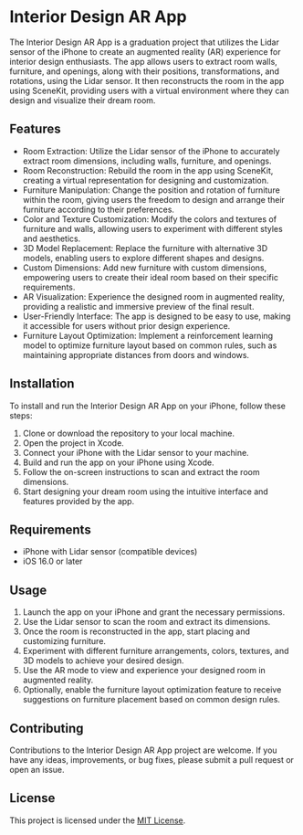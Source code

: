 # Interior Design AR App

The Interior Design AR App is a graduation project that utilizes the Lidar sensor of the iPhone to create an augmented reality (AR) experience for interior design enthusiasts. The app allows users to extract room walls, furniture, and openings, along with their positions, transformations, and rotations, using the Lidar sensor. It then reconstructs the room in the app using SceneKit, providing users with a virtual environment where they can design and visualize their dream room.

## Features

- Room Extraction: Utilize the Lidar sensor of the iPhone to accurately extract room dimensions, including walls, furniture, and openings.
- Room Reconstruction: Rebuild the room in the app using SceneKit, creating a virtual representation for designing and customization.
- Furniture Manipulation: Change the position and rotation of furniture within the room, giving users the freedom to design and arrange their furniture according to their preferences.
- Color and Texture Customization: Modify the colors and textures of furniture and walls, allowing users to experiment with different styles and aesthetics.
- 3D Model Replacement: Replace the furniture with alternative 3D models, enabling users to explore different shapes and designs.
- Custom Dimensions: Add new furniture with custom dimensions, empowering users to create their ideal room based on their specific requirements.
- AR Visualization: Experience the designed room in augmented reality, providing a realistic and immersive preview of the final result.
- User-Friendly Interface: The app is designed to be easy to use, making it accessible for users without prior design experience.
- Furniture Layout Optimization: Implement a reinforcement learning model to optimize furniture layout based on common rules, such as maintaining appropriate distances from doors and windows.

## Installation

To install and run the Interior Design AR App on your iPhone, follow these steps:

1. Clone or download the repository to your local machine.
2. Open the project in Xcode.
3. Connect your iPhone with the Lidar sensor to your machine.
4. Build and run the app on your iPhone using Xcode.
5. Follow the on-screen instructions to scan and extract the room dimensions.
6. Start designing your dream room using the intuitive interface and features provided by the app.

## Requirements

- iPhone with Lidar sensor (compatible devices)
- iOS 16.0 or later

## Usage

1. Launch the app on your iPhone and grant the necessary permissions.
2. Use the Lidar sensor to scan the room and extract its dimensions.
3. Once the room is reconstructed in the app, start placing and customizing furniture.
4. Experiment with different furniture arrangements, colors, textures, and 3D models to achieve your desired design.
5. Use the AR mode to view and experience your designed room in augmented reality.
6. Optionally, enable the furniture layout optimization feature to receive suggestions on furniture placement based on common design rules.

## Contributing

Contributions to the Interior Design AR App project are welcome. If you have any ideas, improvements, or bug fixes, please submit a pull request or open an issue.

## License

This project is licensed under the [MIT License](LICENSE).
